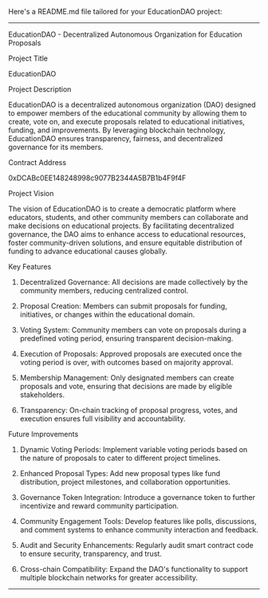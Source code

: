 Here's a README.md file tailored for your EducationDAO project:


---

EducationDAO - Decentralized Autonomous Organization for Education Proposals

Project Title

EducationDAO

Project Description

EducationDAO is a decentralized autonomous organization (DAO) designed to empower members of the educational community by allowing them to create, vote on, and execute proposals related to educational initiatives, funding, and improvements. By leveraging blockchain technology, EducationDAO ensures transparency, fairness, and decentralized governance for its members.

Contract Address

0xDCABc0EE148248998c9077B2344A5B7B1b4F9f4F


Project Vision

The vision of EducationDAO is to create a democratic platform where educators, students, and other community members can collaborate and make decisions on educational projects. By facilitating decentralized governance, the DAO aims to enhance access to educational resources, foster community-driven solutions, and ensure equitable distribution of funding to advance educational causes globally.

Key Features

1. Decentralized Governance: All decisions are made collectively by the community members, reducing centralized control.


2. Proposal Creation: Members can submit proposals for funding, initiatives, or changes within the educational domain.


3. Voting System: Community members can vote on proposals during a predefined voting period, ensuring transparent decision-making.


4. Execution of Proposals: Approved proposals are executed once the voting period is over, with outcomes based on majority approval.


5. Membership Management: Only designated members can create proposals and vote, ensuring that decisions are made by eligible stakeholders.


6. Transparency: On-chain tracking of proposal progress, votes, and execution ensures full visibility and accountability.



Future Improvements

1. Dynamic Voting Periods: Implement variable voting periods based on the nature of proposals to cater to different project timelines.


2. Enhanced Proposal Types: Add new proposal types like fund distribution, project milestones, and collaboration opportunities.


3. Governance Token Integration: Introduce a governance token to further incentivize and reward community participation.


4. Community Engagement Tools: Develop features like polls, discussions, and comment systems to enhance community interaction and feedback.


5. Audit and Security Enhancements: Regularly audit smart contract code to ensure security, transparency, and trust.


6. Cross-chain Compatibility: Expand the DAO's functionality to support multiple blockchain networks for greater accessibility.




---




